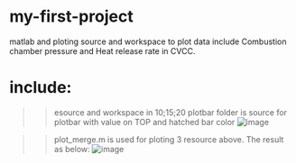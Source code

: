 # my-first-project
matlab and ploting
source and workspace to plot data include Combustion chamber pressure and Heat release rate in CVCC.

# include:
>> esource and workspace in 10;15;20
>> plotbar folder is source for plotbar with value on TOP and hatched bar color
![image](https://github.com/14ypu/my-first-project/assets/101351621/2217dbd2-607c-4363-9aae-2578951f53b6)


>> plot_merge.m is used for ploting 3 resource above.
>>The result as below:
![image](https://github.com/14ypu/my-first-project/assets/101351621/4c972bad-dc1e-453b-b32d-2fac0feb86e1)


